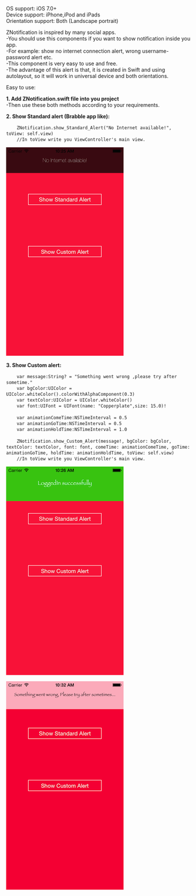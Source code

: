 OS support: iOS 7.0+<br>
Device support: iPhone,iPod and iPads<br>
Orientation support: Both (Landscape portrait)


ZNotification is inspired by many social apps.<br>
-You should use this components if you want to show notification inside you app.<br>
-For example: show no internet connection alert, wrong username-password alert etc.<br>
-This component is very easy to use and free.<br>
-The advantage of this alert is that, it is created in Swift and using autolayout, so it will work in universal device and both orientations.<br>


Easy to use:

<b>1. Add ZNotification.swift file into you project</b><br>
-Then use these both methods according to your requirements.

<b>2. Show Standard alert (Brabble app like):</b>

		ZNotification.show_Standard_Alert("No Internet available!", toView: self.view)
		//In toView write you ViewController's main view.
		
![StandardAlert](https://raw.githubusercontent.com/ZaidPathan/ZNotification/master/Docs/Screenshots/iOS%20Simulator%20Screen%20Shot%2023-Jun-2015%2010.25.38%20am.png)
		
		
<b>3. Show Custom alert:</b>

		var message:String? = "Something went wrong ,please try after sometime."
		var bgColor:UIColor = UIColor.whiteColor().colorWithAlphaComponent(0.3)
		var textColor:UIColor = UIColor.whiteColor()
		var font:UIFont = UIFont(name: "Copperplate",size: 15.0)!
		
		var animationComeTime:NSTimeInterval = 0.5
		var animationGoTime:NSTimeInterval = 0.5
		var animationHoldTime:NSTimeInterval = 1.0
		
		ZNotification.show_Custom_Alert(message!, bgColor: bgColor, textColor: textColor, font: font, comeTime:	animationComeTime, goTime: animationGoTime, holdTime: animationHoldTime, toView: self.view)
		//In toView write you ViewController's main view.
		


![CustomAlert1](https://raw.githubusercontent.com/ZaidPathan/ZNotification/master/Docs/Screenshots/iOS%20Simulator%20Screen%20Shot%2023-Jun-2015%2010.26.16%20am.png)

![CustomAlert2](https://raw.githubusercontent.com/ZaidPathan/ZNotification/master/Docs/Screenshots/iOS%20Simulator%20Screen%20Shot%2023-Jun-2015%2010.32.19%20am.png)
